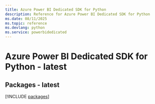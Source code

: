 ```yaml
---
title: Azure Power BI Dedicated SDK for Python
description: Reference for Azure Power BI Dedicated SDK for Python
ms.date: 08/11/2025
ms.topic: reference
ms.devlang: python
ms.service: powerbidedicated
---
```

# Azure Power BI Dedicated SDK for Python - latest
## Packages - latest
[!INCLUDE [packages](power-bi-dedicated-index.md)]